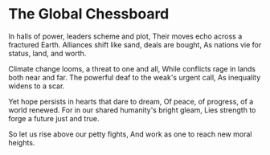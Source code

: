# The Global Chessboard

In halls of power, leaders scheme and plot,
Their moves echo across a fractured Earth.
Alliances shift like sand, deals are bought,
As nations vie for status, land, and worth.

Climate change looms, a threat to one and all,
While conflicts rage in lands both near and far.
The powerful deaf to the weak's urgent call,
As inequality widens to a scar.

Yet hope persists in hearts that dare to dream,
Of peace, of progress, of a world renewed.
For in our shared humanity's bright gleam,
Lies strength to forge a future just and true.

So let us rise above our petty fights,
And work as one to reach new moral heights.
